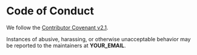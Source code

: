 # Code of Conduct

We follow the [Contributor Covenant v2.1](https://www.contributor-covenant.org/version/2/1/code_of_conduct/).

Instances of abusive, harassing, or otherwise unacceptable behavior may be reported to the maintainers at **YOUR_EMAIL**.

